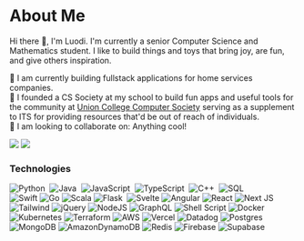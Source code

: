 # About Me

Hi there 👋, I'm Luodi. I'm currently a senior Computer Science and Mathematics student. I like to build things and toys that bring joy, are fun, and give others inspiration. 

📖 I am currently building fullstack applications for home services companies. <br>
🐶 I founded a CS Society at my school to build fun apps and useful tools for the community at [Union College Computer Society](https://github.com/Union-College-Computer-Society) serving as a supplement to ITS for providing resources that'd be out of reach of individuals. <br>
👯 I am looking to collaborate on: Anything cool! <br>

[![](https://img.shields.io/badge/linkedin-%230077B5.svg?&style=for-the-badge&logo=linkedin&logoColor=white)](https://www.linkedin.com/in/luodiwang/)
[![](https://img.shields.io/badge/Gmail-D14836?style=for-the-badge&logo=gmail&logoColor=white)](mailto:luodiw9@gmail.com)

### Technologies
![Python](https://img.shields.io/badge/-Python-05122A?style=flat&logo=python)&nbsp;
![Java](https://img.shields.io/badge/Java-05122A?style=flat&logo=openjdk&logoColor=slateblue)&nbsp;
![JavaScript](https://img.shields.io/badge/-JavaScript-05122A?style=flat&logo=javascript)&nbsp;
![TypeScript](https://img.shields.io/badge/-TypeScript-05122A?style=flat&logo=typescript)&nbsp;
![C++](https://img.shields.io/badge/-C++-05122A?style=flat&logo=C%2B%2B&logoColor=00599C)&nbsp;
![SQL](https://img.shields.io/badge/SQL-05122A?style=flat&logo=postgresql&logoColor=lightblue)\
![Swift](https://img.shields.io/badge/Swift-05122A?style=flat&logo=swift&logoColor=orange)
![Go](https://img.shields.io/badge/Go-05122A?style=flat&logo=go&logoColor=blue)
![Scala](https://img.shields.io/badge/Scala-05122A?style=flat&logo=scala&logoColor=white)
![Flask](https://img.shields.io/badge/-Flask-05122A?style=flat&logo=flask)&nbsp;
![Svelte](https://img.shields.io/badge/Svelte-05122A?style=flat&logo=svelte&logoColor=FF3E00)
![Angular](https://img.shields.io/badge/Angular-05122A?style=flat&logo=Angular&logoColor=red)
![React](https://img.shields.io/badge/React-05122A?style=flat&logo=react&logoColor=61DAFB)
![Next JS](https://img.shields.io/badge/Next.js-000000?style=flat&logo=next.js&logoColor=000000)
![Tailwind](https://img.shields.io/badge/Tailwind_CSS-38B2AC?style=flat&logo=tailwind-css&logoColor=38B2AC)
![jQuery](https://img.shields.io/badge/jQuery-0769AD?style=flat&logo=jquery&logoColor=0769AD)
![NodeJS](https://img.shields.io/badge/Node.js-339933?style=flat&logo=node.js&logoColor=339933)
![GraphQL](https://img.shields.io/badge/GraphQL-E10098?style=flat&logo=graphql&logoColor=E10098)
![Shell Script](https://img.shields.io/badge/Shell_Script-4EAA25?style=flat&logo=gnu-bash&logoColor=4EAA25)
![Docker](https://img.shields.io/badge/Docker-2496ED?style=flat&logo=docker&logoColor=2496ED)
![Kubernetes](https://img.shields.io/badge/Kubernetes-326CE5?style=flat&logo=kubernetes&logoColor=326CE5)
![Terraform](https://img.shields.io/badge/Terraform-7B42BC?style=flat&logo=terraform&logoColor=7B42BC)
![AWS](https://img.shields.io/badge/AWS-232F3E?style=flat&logo=amazon-aws&logoColor=232F3E)
![Vercel](https://img.shields.io/badge/Vercel-000000?style=flat&logo=vercel&logoColor=000000)
![Datadog](https://img.shields.io/badge/Datadog-632CA6?style=flat&logo=datadog&logoColor=632CA6)
![Postgres](https://img.shields.io/badge/PostgreSQL-4169E1?style=flat&logo=postgresql&logoColor=4169E1)
![MongoDB](https://img.shields.io/badge/MongoDB-05122A?style=flat&logo=MongoDB&logoColor=white)
![AmazonDynamoDB](https://img.shields.io/badge/AmazonDynamoDB-05122A?style=flat&logo=AmazonDynamoDB&logoColor=white)
![Redis](https://img.shields.io/badge/Redis-05122A?style=flat&logo=Redis&logoColor=white)
![Firebase](https://img.shields.io/badge/Firebase-05122A?style=flat&logo=Firebase&logoColor=white)
![Supabase](https://img.shields.io/badge/Supabase-05122A?style=flat&logo=Supabase&logoColor=white)
